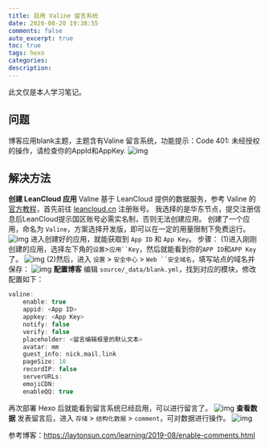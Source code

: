 ```yaml
---
title: 启用 Valine 留言系统
date: 2020-08-20 19:38:55
comments: false
auto_excerpt: true
toc: true
tags: hexo
categories: 
description:
---
```

此文仅是本人学习笔记。

## 问题
博客应用blank主题，主题含有Valine 留言系统，功能提示：Code 401: 未经授权的操作，请检查你的AppId和AppKey.
![img](/images/MessageBoard1.png)

## 解决方法
**创建 LeanCloud 应用**
Valine 基于 LeanCloud 提供的数据服务，参考 Valine 的 [官方教程](https://valine.js.org/quickstart.html)，首先前往 [leancloud.cn](https://leancloud.cn/) 注册账号。
我选择的是华东节点，提交注册信息后LeanCloud提示国区账号必需实名制，否则无法创建应用。
创建了一个应用，命名为 `Valine`，方案选择开发版，即可以在一定的用量限制下免费运行。
![img](/images/MessageBoard2.png)
进入创建好的应用，就能获取到 `App ID` 和 `App Key`。
步骤：
(1)进入刚刚创建的应用，选择左下角的`设置`>`应用``Key`，然后就能看到你的`APP ID`和`APP Key`了。
![img](/images/MessageBoard3.png)
(2)然后，进入 `设置` > `安全中心` > `Web ``安全域名`，填写站点的域名并保存：
![img](/images/MessageBoard4.png)
**配置博客**
编辑 `source/_data/blank.yml`，找到对应的模块，修改配置如下：
```javascript
valine:
    enable: true 
    appid: <App ID>
    appkey: <App Key>
    notify: false 
    verify: false 
    placeholder: <留言编辑框里的默认文本>
    avatar: mm 
    guest_info: nick,mail,link 
    pageSize: 10 
    recordIP: false 
    serverURLs:
    emojiCDN: 
    enableQQ: true
```
再次部署 Hexo 后就能看到留言系统已经启用，可以进行留言了。
![img](/images/MessageBoard5.png)
**查看数据**
发表留言后，进入 `存储` > `结构化数据` > `comment`，可对数据进行操作。
![img](/images/MessageBoard6.png)

参考博客：https://laytonsun.com/learning/2019-08/enable-comments.html
